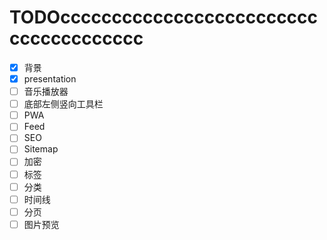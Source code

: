 # TODOcccccccccccccccccccccccccccccccccccccc

- [x] 背景
- [x] presentation
- [ ] 音乐播放器
- [ ] 底部左侧竖向工具栏
- [ ] PWA
- [ ] Feed
- [ ] SEO
- [ ] Sitemap
- [ ] 加密
- [ ] 标签
- [ ] 分类
- [ ] 时间线
- [ ] 分页
- [ ] 图片预览
